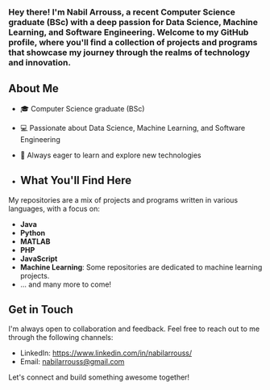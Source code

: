 ### Hey there! I'm Nabil Arrouss, a recent Computer Science graduate (BSc) with a deep passion for Data Science, Machine Learning, and Software Engineering. Welcome to my GitHub profile, where you'll find a collection of projects and programs that showcase my journey through the realms of technology and innovation.

## About Me

- 🎓 Computer Science graduate (BSc)
- 💻 Passionate about Data Science, Machine Learning, and Software Engineering
- 🌱 Always eager to learn and explore new technologies

- ## What You'll Find Here

My repositories are a mix of projects and programs written in various languages, with a focus on:

- **Java**
- **Python**
- **MATLAB**
- **PHP**
- **JavaScript**
- **Machine Learning**: Some repositories are dedicated to machine learning projects.
- ... and many more to come!

## Get in Touch

I'm always open to collaboration and feedback. Feel free to reach out to me through the following channels:

- LinkedIn: https://www.linkedin.com/in/nabilarrouss/
- Email: nabilarrouss@gmail.com

Let's connect and build something awesome together!
